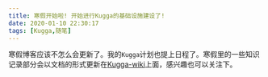```yaml
---
title: 寒假开始啦! 开始进行Kugga的基础设施建设了!
date: 2020-01-10 22:30:17
tags: [Kugga,随笔]
---
```


寒假博客应该不怎么会更新了。我的<code>Kugga</code>计划也提上日程了。寒假里的一些知识记录部分会以文档的形式更新在[Kugga-wiki](https://github.com/Kugga-OSS/Prepare-Kugga/wiki)上面，感兴趣也可以关注下。